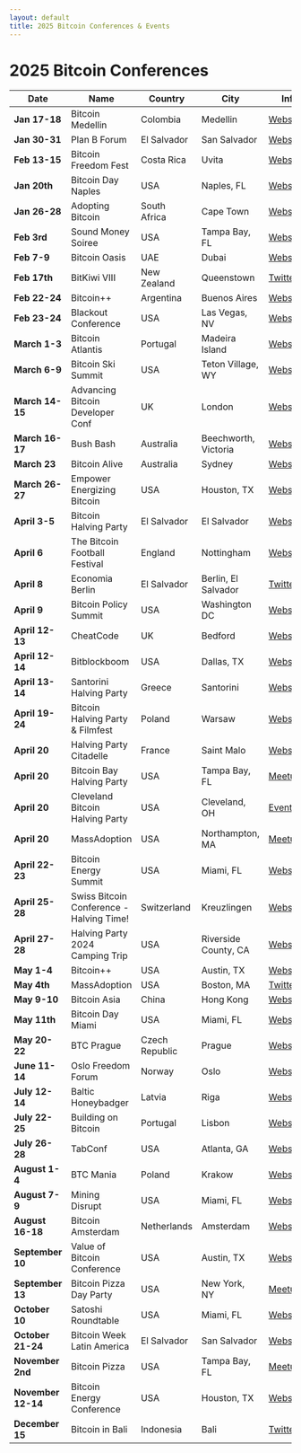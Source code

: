 ```yaml
---
layout: default
title: 2025 Bitcoin Conferences & Events
---
```


# 2025 Bitcoin Conferences

| **Date**        | **Name**                                  | **Country**          | **City**                  | **Info**                                                                                 |
|------------------|-------------------------------------------|----------------------|---------------------------|-----------------------------------------------------------------------------------------|
| **Jan 17-18**     | Bitcoin Medellin                     | Colombia                 | Medellin               | [Website](https://bitcoinmedellin.com/)                    |
| **Jan 30-31**   | Plan B Forum                   | El Salvador          | San Salvador                  | [Website](https://planb.sv/)  
| **Feb 13-15**   | Bitcoin Freedom Fest                     | Costa Rica           | Uvita                     | [Website](https://www.bitcoinfreedomfestival.com/)                                      |
| **Jan 20th**    | Bitcoin Day Naples                       | USA                  | Naples, FL                | [Website](https://bitcoinday.io/naples24)                                               |
| **Jan 26-28**   | Adopting Bitcoin                         | South Africa         | Cape Town                 | [Website](https://adoptingbitcoin.org/capetown-2024/)                                   |
| **Feb 3rd**     | Sound Money Soiree                      | USA                  | Tampa Bay, FL             | [Website](https://www.bitcoinbay.live/sound-money-soiree)                               |
| **Feb 7-9**     | Bitcoin Oasis                            | UAE                  | Dubai                     | [Website](https://bitcoin-oasis.com/)                                                   |
| **Feb 17th**    | BitKiwi VIII                             | New Zealand          | Queenstown                | [Twitter](https://twitter.com/Bitkiwi1)                                                 |
| **Feb 22-24**   | Bitcoin++                                | Argentina            | Buenos Aires              | [Website](https://btcplusplus.dev/)                                                     |
| **Feb 23-24**   | Blackout Conference                      | USA                  | Las Vegas, NV             | [Website](https://www.blackbitcoinbillionaire.com/get-ready-for-the-las-vegas-blackout/) |
| **March 1-3**   | Bitcoin Atlantis                         | Portugal             | Madeira Island            | [Website](https://bitcoinatlantis.com/)                                                 |
| **March 6-9**   | Bitcoin Ski Summit                       | USA                  | Teton Village, WY         | [Website](https://www.apres.tech/bitcoin-ski-summit-2024)                               |
| **March 14-15** | Advancing Bitcoin Developer Conf         | UK                   | London                    | [Website](https://www.advancingbitcoin.com/)                                            |
| **March 16-17** | Bush Bash                                | Australia            | Beechworth, Victoria      | [Website](https://bitcoinbushbash.info/)                                                |
| **March 23**    | Bitcoin Alive                            | Australia            | Sydney                    | [Website](https://bitcoinalive.io/)                                                     |
| **March 26-27** | Empower Energizing Bitcoin              | USA                  | Houston, TX               | [Website](https://digitalwildcatters.com/event/empower-energizing-bitcoin/)             |
| **April 3-5**   | Bitcoin Halving Party                    | El Salvador          | El Salvador               | [Website](https://bitcoinhalvingparty.com/)                                             |
| **April 6**     | The Bitcoin Football Festival           | England              | Nottingham                | [Website](https://www.bitcoinnottingham.org/bitcoin-football-festival/)                |
| **April 8**     | Economia Berlin                          | El Salvador          | Berlin, El Salvador       | [Twitter](https://twitter.com/EconomiaBtc)                                              |
| **April 9**     | Bitcoin Policy Summit                   | USA                  | Washington DC             | [Website](https://www.btcpolicysummit.org/)                                             |
| **April 12-13** | CheatCode                                | UK                   | Bedford                   | [Website](https://www.cheatcode.co.uk/)                                                 |
| **April 12-14** | Bitblockboom                             | USA                  | Dallas, TX                | [Website](https://bitblockboom.com/)                                                    |
| **April 13-14** | Santorini Halving Party                 | Greece               | Santorini                 | [Website](https://public.theorangepillapp.com/event/651ae68a651a9497e3a85e7d)          |
| **April 19-24** | Bitcoin Halving Party & Filmfest         | Poland               | Warsaw                    | [Website](https://bitcoinfilmfest.com/europeanhalvingparty/)                            |
| **April 20**    | Halving Party Citadelle                 | France               | Saint Malo                | [Website](https://www.breizhbitcoin.com/halving-party-citadelle/)                      |
| **April 20**    | Bitcoin Bay Halving Party               | USA                  | Tampa Bay, FL             | [Meetup](https://www.meetup.com/tampa-bay-bitcoin/events/300031084/)                    |
| **April 20**    | Cleveland Bitcoin Halving Party         | USA                  | Cleveland, OH             | [Eventbrite](https://www.eventbrite.com/e/cleveland-bitcoin-presents-2024-halving-celebration-tickets-727515898637) |
| **April 20**    | MassAdoption                             | USA                  | Northampton, MA           | [Meetup](https://www.meetup.com/western-mass-bitcoin-meetup/events/299831951/)          |
| **April 22-23** | Bitcoin Energy Summit                   | USA                  | Miami, FL                 | [Website](https://www.bitcoinenergysummit.com/)                                         |
| **April 25-28** | Swiss Bitcoin Conference - Halving Time!| Switzerland          | Kreuzlingen               | [Website](https://swiss-bitcoin-conference.com/)                                        |
| **April 27-28** | Halving Party 2024 Camping Trip         | USA                  | Riverside County, CA      | [Website](https://btcpins.com/halving-2024/)                                           |
| **May 1-4**     | Bitcoin++                                | USA                  | Austin, TX                | [Website](https://btcplusplus.dev/)                                                     |
| **May 4th**     | MassAdoption                             | USA                  | Boston, MA                | [Twitter](https://twitter.com/BTC_Mass)                                                 |
| **May 9-10**    | Bitcoin Asia                             | China                | Hong Kong                 | [Website](https://b.tc/conference/asia)                                                 |
| **May 11th**    | Bitcoin Day Miami                       | USA                  | Miami, FL                 | [Website](https://bitcoinday.io/miami24)                                                |
| **May 20-22**   | BTC Prague                               | Czech Republic       | Prague                    | [Website](https://btcprague.com/)                                                       |
| **June 11-14**  | Oslo Freedom Forum                      | Norway               | Oslo                      | [Website](https://oslofreedomforum.com/)                                                |
| **July 12-14**  | Baltic Honeybadger                      | Latvia               | Riga                      | [Website](https://baltichoneybadger.com/)                                               |
| **July 22-25**  | Building on Bitcoin                     | Portugal             | Lisbon                    | [Website](https://buildingonbitcoin.org/)                                               |
| **July 26-28**  | TabConf                                  | USA                  | Atlanta, GA               | [Website](https://tabconf.com/)                                                         |
| **August 1-4**  | BTC Mania                               | Poland               | Krakow                    | [Website](https://btcmania.com/)                                                        |
| **August 7-9**  | Mining Disrupt                         | USA                  | Miami, FL                 | [Website](https://miningdisrupt.com/)                                                   |
| **August 16-18**| Bitcoin Amsterdam                      | Netherlands          | Amsterdam                 | [Website](https://b.tc/conference/amsterdam)                                            |
| **September 10**| Value of Bitcoin Conference             | USA                  | Austin, TX                | [Website](https://valueofbitcoin.com/)                                                  |
| **September 13**| Bitcoin Pizza Day Party                | USA                  | New York, NY              | [Meetup](https://www.meetup.com/bitcoinnyc/events/294867356/)                           |
| **October 10**  | Satoshi Roundtable                     | USA                  | Miami, FL                 | [Website](https://satoshiroundtable.com/)                                               |
| **October 21-24**| Bitcoin Week Latin America            | El Salvador          | San Salvador              | [Website](https://bitcoinweek.com/)                                                     |
| **November 2nd**| Bitcoin Pizza                         | USA                  | Tampa Bay, FL             | [Meetup](https://www.meetup.com/tampa-bay-bitcoin/events/300031084/)                    |
| **November 12-14**| Bitcoin Energy Conference            | USA                  | Houston, TX               | [Website](https://bitcoinenergyconference.com/)                                         |
| **December 15** | Bitcoin in Bali                        | Indonesia            | Bali                      | [Twitter](https://twitter.com/bitcoinbali)                                              |



